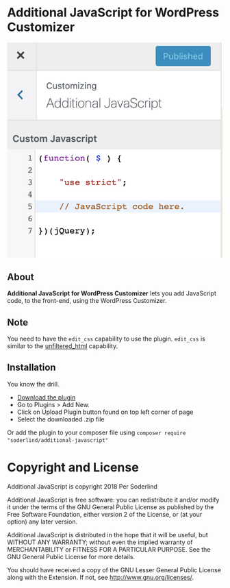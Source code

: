 # Additional JavaScript for WordPress Customizer

<img src="assets/additional-javascript.png" />

## About

**Additional JavaScript for WordPress Customizer** lets you add JavaScript code, to the front-end, using the WordPress Customizer.

## Note

You need to have the `edit_css` capability to use the plugin.  `edit_css` is similar to the [unfiltered_html](https://wordpress.org/support/article/roles-and-capabilities/#unfiltered_html) capability.

## Installation

You know the drill.

- [Download the plugin](https://github.com/soderlind/additional-javascript/archive/master.zip)
- Go to Plugins > Add New.
- Click on Upload Plugin button found on top left corner of page
- Select the downloaded .zip file

Or add the plugin to your composer file using `composer require "soderlind/additional-javascript"`

# Copyright and License

Additional JavaScript is copyright 2018 Per Soderlind

Additional JavaScript is free software: you can redistribute it and/or modify it under the terms of the GNU General Public License as published by the Free Software Foundation, either version 2 of the License, or (at your option) any later version.

Additional JavaScript is distributed in the hope that it will be useful, but WITHOUT ANY WARRANTY; without even the implied warranty of MERCHANTABILITY or FITNESS FOR A PARTICULAR PURPOSE. See the GNU General Public License for more details.

You should have received a copy of the GNU Lesser General Public License along with the Extension. If not, see http://www.gnu.org/licenses/.
